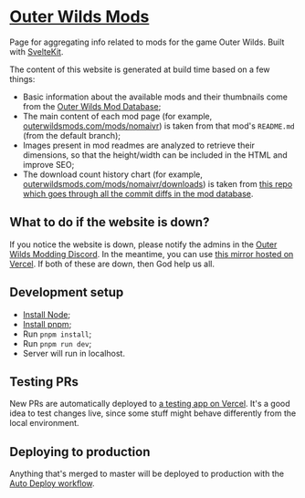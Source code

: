 # [Outer Wilds Mods](https://outerwildsmods.com/)

Page for aggregating info related to mods for the game Outer Wilds. Built with [SvelteKit](https://kit.svelte.dev/).

The content of this website is generated at build time based on a few things:

- Basic information about the available mods and their thumbnails come from the [Outer Wilds Mod Database](https://github.com/ow-mods/ow-mod-db);
- The main content of each mod page (for example, [outerwildsmods.com/mods/nomaivr](https://outerwildsmods.com/mods/nomaivr/)) is taken from that mod's `README.md` (from the default branch);
- Images present in mod readmes are analyzed to retrieve their dimensions, so that the height/width can be included in the HTML and improve SEO;
- The download count history chart (for example, [outerwildsmods.com/mods/nomaivr/downloads](https://outerwildsmods.com/mods/nomaivr/downloads)) is taken from [this repo which goes through all the commit diffs in the mod database](https://github.com/misternebula/OWModDBDownloadCountExtractor).

## What to do if the website is down?

If you notice the website is down, please notify the admins in the [Outer Wilds Modding Discord](https://discord.gg/9vE5aHxcF9). In the meantime, you can use [this mirror hosted on Vercel](https://outerwildsmods-com.vercel.app/). If both of these are down, then God help us all.

## Development setup

- [Install Node](https://nodejs.org/en/download/);
- [Install pnpm](https://pnpm.io/installation);
- Run `pnpm install`;
- Run `pnpm run dev`;
- Server will run in localhost.

## Testing PRs

New PRs are automatically deployed to [a testing app on Vercel](https://outerwildsmods-com.vercel.app/). It's a good idea to test changes live, since some stuff might behave differently from the local environment.

## Deploying to production

Anything that's merged to master will be deployed to production with the [Auto Deploy workflow](https://github.com/ow-mods/outerwildsmods.com/actions/workflows/auto-deploy.yml).

